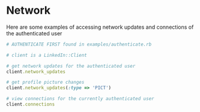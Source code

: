 # Network

Here are some examples of accessing network updates and connections of
the authenticated user

``` ruby
# AUTHENTICATE FIRST found in examples/authenticate.rb

# client is a LinkedIn::Client

# get network updates for the authenticated user
client.network_updates

# get profile picture changes
client.network_updates(:type => 'PICT')

# view connections for the currently authenticated user
client.connections
```
